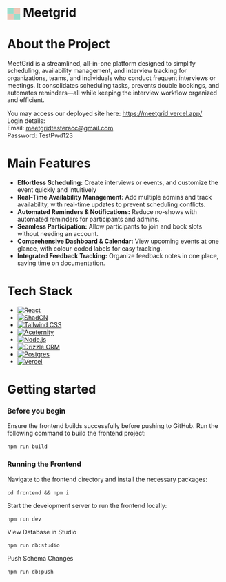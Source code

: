 # <img src="frontend/src/assets/logo.svg" alt="Project Logo" width="30" style="vertical-align: middle;" /> Meetgrid


# About the Project
MeetGrid is a streamlined, all-in-one platform designed to simplify scheduling, availability management, and interview tracking for organizations, teams, and individuals who conduct frequent interviews or meetings. It consolidates scheduling tasks, prevents double bookings, and automates reminders—all while keeping the interview workflow organized and efficient.

You may access our deployed site here: https://meetgrid.vercel.app/ <br/>
Login details:   <br/>
Email: meetgridtesteracc@gmail.com <br/>
Password: TestPwd123

# Main Features
- **Effortless Scheduling:** Create interviews or events, and customize the event quickly and intuitively
- **Real-Time Availability Management:** Add multiple admins and track availability, with real-time updates to prevent scheduling conflicts.
- **Automated Reminders & Notifications:** Reduce no-shows with automated reminders for participants and admins.
- **Seamless Participation:** Allow participants to join and book slots without needing an account.
- **Comprehensive Dashboard & Calendar:** View upcoming events at one glance, with colour-coded labels for easy tracking.
- **Integrated Feedback Tracking:** Organize feedback notes in one place, saving time on documentation.

# Tech Stack
* [![React](https://img.shields.io/badge/React-20232A?style=for-the-badge&logo=react&logoColor=61DAFB)](https://react.dev)
* [![ShadCN](https://img.shields.io/badge/ShadCN-4A90E2?style=for-the-badge&logoColor=white)](https://ui.shadcn.com)
* [![Tailwind CSS](https://img.shields.io/badge/Tailwind%20CSS-06B6D4?style=for-the-badge&logo=tailwindcss&logoColor=white)](https://tailwindcss.com/)
* [![Aceternity](https://img.shields.io/badge/Aceternity-FFD700?style=for-the-badge&logoColor=black)](https://ui.aceternity.com/)
* [![Node.js](https://img.shields.io/badge/Node.js-43853D?style=for-the-badge&logo=node.js&logoColor=white)](https://nodejs.org/)
* [![Drizzle ORM](https://img.shields.io/badge/Drizzle%20ORM-8A2BE2?style=for-the-badge&logoColor=white)](https://orm.drizzle.team/)
* [![Postgres](https://img.shields.io/badge/PostgreSQL-316192?style=for-the-badge&logo=postgresql&logoColor=white)](https://www.postgresql.org/)
* [![Vercel](https://img.shields.io/badge/Vercel-000000?style=for-the-badge&logo=vercel&logoColor=white)](https://vercel.com/)


# Getting started
### Before you begin
Ensure the frontend builds successfully before pushing to GitHub. Run the following command to build the frontend project:
```shell
npm run build
```

### Running the Frontend
Navigate to the frontend directory and install the necessary packages:

```shell
cd frontend && npm i
```

Start the development server to run the frontend locally:
```shell
npm run dev
```

View Database in Studio
```shell
npm run db:studio
```

Push Schema Changes
```shell
npm run db:push
```
